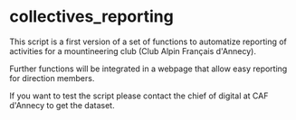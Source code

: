 # collectives_reporting

This script is a first version of a set of functions to automatize reporting of activities for a mountineering club (Club Alpin Français d'Annecy).

Further functions will be integrated in a webpage that allow easy reporting for direction members.

If you want to test the script please contact the chief of digital at CAF d'Annecy to get the dataset.
